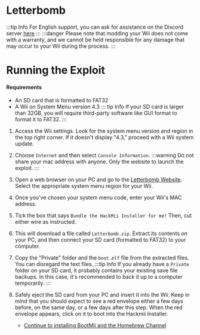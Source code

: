 # Letterbomb
:::tip Info
For English support, you can ask for assistance on the Discord server [here](https://discord.gg/QvGQqx8Mns)
:::
:::danger
Please note that modding your Wii does not come with a warranty, and we cannot be held responsible for any damage that may occur to your Wii during the process.
:::
# Running the Exploit

#### Requirements
- An SD card that is formatted to FAT32
- A Wii on System Menu version 4.3
::: tip Info
If your SD card is larger than 32GB, you will require third-party software like GUI format to format it to FAT32.
:::
1. Access the Wii settings. Look for the system menu version and region in the top right corner. If it doesn't display "4.3," proceed with a Wii system update.
2. Choose `Internet` and then select `Console Information`.
:::warning
Do not share your mac address with anyone. Only the website to launch the exploit.
:::
3. Open a web browser on your PC and go to the [Letterbomb Website](https://please.hackmii.com). Select the appropriate system menu region for your Wii.
4. Once you've chosen your system menu code, enter your Wii's MAC address.
5. Tick the box that says `Bundle the HackMii Installer for me!` Then, cut either wire as instructed.
6. This will download a file called `Letterbomb.zip`. Extract its contents on your PC, and then connect your SD card (formatted to FAT32) to your computer.
7. Copy the "Private" folder and the `boot.elf` file from the extracted files. You can disregard the text files.
:::tip Info
If you already have a `Private` folder on your SD card, it probably contains your existing save file backups. In this case, it's recommended to back it up to a computer temporarily.
:::
8. Safely eject the SD card from your PC and insert it into the Wii. Keep in mind that you should expect to see a red envelope either a few days before, on the same day, or a few days after this step. When the red envelope appears, click on it to boot into the Hackmii Installer.

    - [Continue to installing BootMii and the Homebrew Channel](hackmii-installer)
